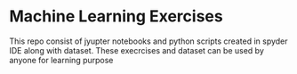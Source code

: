 # Machine Learning Exercises
 This repo consist of jyupter notebooks and python scripts created in spyder IDE along with dataset. These execrcises and dataset can be used by anyone for learning purpose
